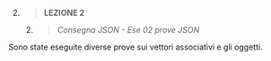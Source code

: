 2. > **LEZIONE 2**
     2. > *Consegna JSON - Ese 02 prove JSON*
     
Sono state eseguite diverse prove sui vettori associativi e gli oggetti. 

